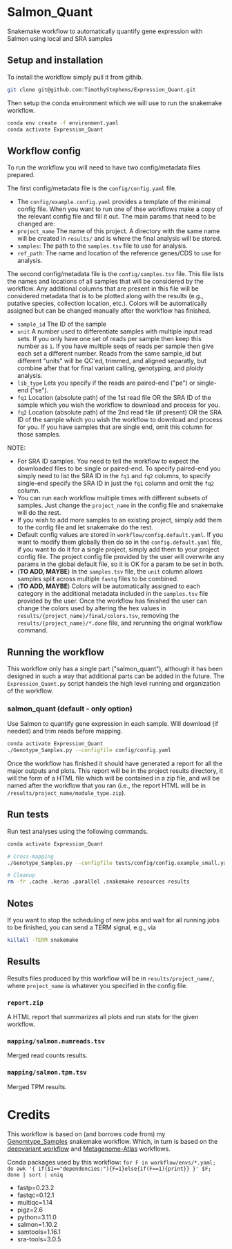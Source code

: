 # Salmon_Quant
Snakemake workflow to automatically quantify gene expression with Salmon using local and SRA samples

## Setup and installation
To install the workflow simply pull it from githib.
```bash
git clone git@github.com:TimothyStephens/Expression_Quant.git
```

Then setup the conda environment which we will use to run the snakemake workflow.
```bash
conda env create -f environment.yaml
conda activate Expression_Quant
```


## Workflow config
To run the workflow you will need to have two config/metadata files prepared.

The first config/metadata file is the `config/config.yaml` file.
 - The `config/example.config.yaml` provides a template of the minimal config file.
When you want to run one of thse workflows make a copy of the relevant config file and fill it out.
The main params that need to be changed are:
 - `project_name`  The name of this project. A directory with the same name will be created in `results/` and is where the final analysis will be stored.
 - `samples`:      The path to the `samples.tsv` file to use for analysis.
 - `ref_path`:     The name and location of the reference genes/CDS to use for analysis. 

The second config/metadata file is the `config/samples.tsv` file.
This file lists the names and locations of all samples that will be considered by the workflow. Any additional columns that are present in this file will be considered metadata that is to be plotted along with the results (e.g., putative species, collection location, etc.). Colors will be automatically assigned but can be changed manually after the workflow has finished. 
 - `sample_id`  The ID of the sample
 - `unit`       A number used to differentiate samples with multiple input read sets. If you only have one set of reads per sample then keep this number as `1`. If you have multiple seqs of reads per sample then give each set a different number. Reads from the same sample_id but different "units" will be QC'ed, trimmed, and aligned separatly, but combine after that for final variant calling, genotyping, and ploidy analysis. 
 - `lib_type`   Lets you specify if the reads are paired-end ("pe") or single-end ("se"). 
 - `fq1`        Location (absolute path) of the 1st read file OR the SRA ID of the sample which you wish the workflow to download and process for you.
 - `fq2`        Location (absolute path) of the 2nd read file (if present) OR the SRA ID of the sample which you wish the workflow to download and process for you. If you have samples that are single end, omit this column for those samples.

NOTE:
 - For SRA ID samples. You need to tell the workflow to expect the downloaded files to be single or paired-end. To specify paired-end you simply need to list the SRA ID in the `fq1` and `fq2` columns, to specify single-end specify the SRA ID in just the `fq1` column and omit the `fq2` column.
 - You can run each workflow multiple times with different subsets of samples. Just change the `project_name` in the config file and snakemake will do the rest. 
 - If you wish to add more samples to an existing project, simply add them to the config file and let snakemake do the rest.
 - Default config values are stored in `workflow/config.default.yaml`. If you want to modify them globally then do so in the `config.default.yaml` file, if you want to do it for a single project, simply add them to your project config file. The project config file provided by the user will overwrite any params in the global default file, so it is OK for a param to be set in both.
 - (**TO ADD, MAYBE**) In the `samples.tsv` file, the `unit` column allows samples split across multiple `fastq` files to be combined.
 - (**TO ADD, MAYBE**) Colors will be automatically assigned to each category in the additional metadata included in the `samples.tsv` file provided by the user. Once the workflow has finished the user can change the colors used by altering the hex values in `results/{project_name}/final/colors.tsv`, removing the `results/{project_name}/*.done` file, and rerunning the original workflow command.


## Running the workflow
This workflow only has a single part ("salmon_quant"), although it has been designed in such a way that additional parts can be added in the future.
The `Expression_Quant.py` script handels the high level running and organization of the workflow.

### salmon_quant (default - only option)
Use Salmon to quantify gene expression in each sample. Will download (if needed) and trim reads before mapping.
```bash
conda activate Expression_Quant
./Genotype_Samples.py --configfile config/config.yaml
```
Once the workflow has finished it should have generated a report for all the major outputs and plots. This report will be in the project results directory, it will the form of a HTML file which will be contained in a zip file, and will be named after the workflow that you ran (i.e., the report HTML will be in `/results/project_name/module_type.zip`).



## Run tests
Run test analyses using the following commands.
```bash
conda activate Expression_Quant

# Cross-mapping
./Genotype_Samples.py --configfile tests/config/config.example_small.yaml

# Cleanup
rm -fr .cache .keras .parallel .snakemake resources results
```



## Notes
If you want to stop the scheduling of new jobs and wait for all running jobs to be finished, you can send a TERM signal, e.g., via
```bash
killall -TERM snakemake
```



## Results
Results files produced by this workflow will be in `results/project_name/`, where `project_name` is whatever you specified in the config file.

### `report.zip`
A HTML report that summarizes all plots and run stats for the given workflow.

### `mapping/salmon.numreads.tsv`
Merged read counts results.

### `mapping/salmon.tpm.tsv`
Merged TPM results.


# Credits
This workflow is based on (and borrows code from) my [Genomtype_Samples](https://github.com/TimothyStephens/Genotype_Samples) snakemake workflow.
Which, in turn is based on the [deepvariant workflow](https://github.com/nikostr/dna-seq-deepvariant-glnexus-variant-calling) and [Metagenome-Atlas](https://github.com/metagenome-atlas/atlas) workflows.

Conda packages used by this workflow:
`for F in workflow/envs/*.yaml; do awk '{ if($1=="dependencies:"){F=1}else{if(F==1){print}} }' $F; done | sort | uniq`
  - fastp=0.23.2
  - fastqc=0.12.1
  - multiqc=1.14
  - pigz=2.6
  - python=3.11.0
  - salmon=1.10.2
  - samtools=1.16.1
  - sra-tools=3.0.5

